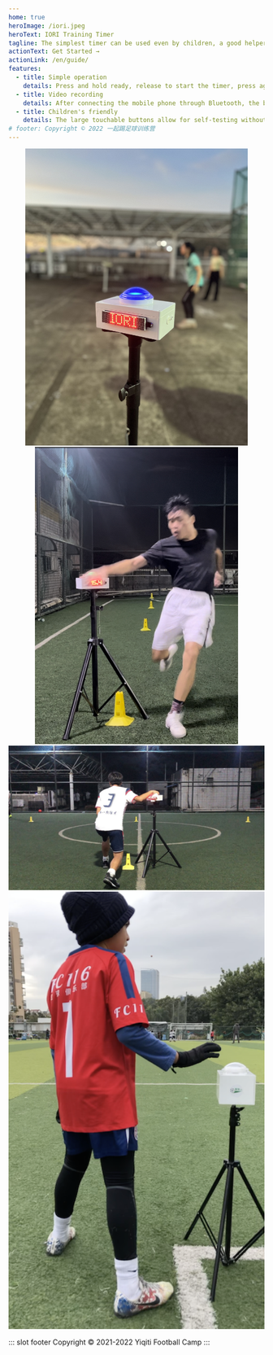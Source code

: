 ```yaml
---
home: true
heroImage: /iori.jpeg
heroText: IORI Training Timer
tagline: The simplest timer can be used even by children, a good helper for the coach
actionText: Get Started →
actionLink: /en/guide/
features:
  - title: Simple operation
    details: Press and hold ready, release to start the timer, press again to stop the timer, Press hold again to re-ready the timer. Use it once and you won't forget it.
  - title: Video recording
    details: After connecting the mobile phone through Bluetooth, the button synchronously controls the start and stop of the mobile phone recording. The video can be sent to the coach to help analyze.
  - title: Children's friendly
    details: The large touchable buttons allow for self-testing without coach assistance, creating a competitive training culture and improving athletic performance.
# footer: Copyright © 2022 一起踢足球训练营
---
```


<div align=center>
<img src="./images/iori-1.jpg" width="438"/>
<img src="./images/iori-2.jpg" width="400"/>
<img src="./images/iori-3.jpg" width="838"/>
<img src="./images/brilliant.png" width="838"/>
</div>

::: slot footer
Copyright © 2021-2022 Yiqiti Football Camp
:::
